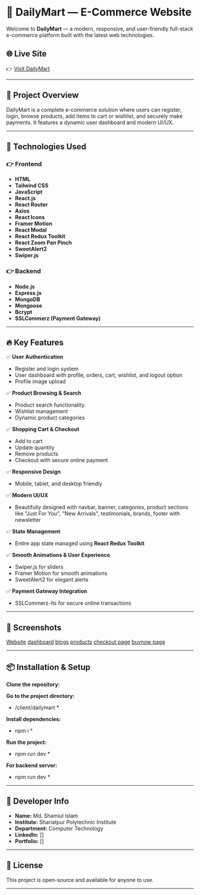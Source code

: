 # 🛒 DailyMart — E-Commerce Website

Welcome to **DailyMart** — a modern, responsive, and user-friendly full-stack e-commerce platform built with the latest web technologies.

## 🌐 Live Site  
👉 [Visit DailyMart](https://dailymartstore-59c72b-s-dev.netlify.app/)

---

## 📑 Project Overview

DailyMart is a complete e-commerce solution where users can register, login, browse products, add items to cart or wishlist, and securely make payments. It features a dynamic user dashboard and modern UI/UX.

---

## 🚀 Technologies Used

### 👉 Frontend  
- **HTML**
- **Tailwind CSS**
- **JavaScript**
- **React.js**
- **React Router**
- **Axios**
- **React Icons**
- **Framer Motion**
- **React Modal**
- **React Redux Toolkit**
- **React Zoom Pan Pinch**
- **SweetAlert2**
- **Swiper.js**

### 👉 Backend  
- **Node.js**
- **Express.js**
- **MongoDB**
- **Mongoose**
- **Bcrypt**
- **SSLCommerz (Payment Gateway)**

---

## 🔥 Key Features  

✅ **User Authentication**  
- Register and login system  
- User dashboard with profile, orders, cart, wishlist, and logout option  
- Profile image upload  

✅ **Product Browsing & Search**  
- Product search functionality  
- Wishlist management  
- Dynamic product categories  

✅ **Shopping Cart & Checkout**  
- Add to cart  
- Update quantity  
- Remove products  
- Checkout with secure online payment  

✅ **Responsive Design**  
- Mobile, tablet, and desktop friendly  

✅ **Modern UI/UX**  
- Beautifully designed with navbar, banner, categories, product sections like "Just For You", "New Arrivals", testimonials, brands, footer with newsletter  

✅ **State Management**  
- Entire app state managed using **React Redux Toolkit**

✅ **Smooth Animations & User Experience**  
- Swiper.js for sliders  
- Framer Motion for smooth animations  
- SweetAlert2 for elegant alerts  

✅ **Payment Gateway Integration**  
- SSLCommerz-lts for secure online transactions  

---

## 📸 Screenshots

[Website](./src/assets/webImg.png)
[dashboard](./src/assets/dashboard.png)
[blogs](./src/assets/blogs.png)
[products](./src/assets/product.png)
[checkout page](./src/assets/checkout.png)
[buynow page](./src/assets/buynow.png)

---

## 📦 Installation & Setup

**Clone the repository:**  

**Go to the project directory:**  
* /client/dailymart * 


**Install dependencies:**  
* npm i *

**Run the project:**  
* npm run dev *

**For backend server:**  
* npm run dev *

---

## 📝 Developer Info

- **Name:** Md. Shamiul Islam  
- **Institute:** Shariatpur Polytechnic Institute  
- **Department:** Computer Technology  
- **LinkedIn:** []  
- **Portfolio:** []

---

## 📃 License

This project is open-source and available for anyone to use.

---

